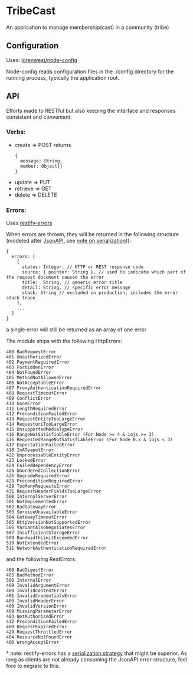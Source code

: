 # TribeCast

An application to manage membership(cast) in a community (tribe)

## Configuration

Uses: [lorenwest/node-config](https://github.com/lorenwest/node-config/wiki/Configuration-Files)

Node-config reads configuration files in the ./config directory for the running process, typically the application root.


## API

Efforts made to RESTful but also keeping the interface and responses consistent and convenient.  

### Verbs:
 * create => POST
   returns
   ```
   {
     message: String,
     member: Object{}
   }
   ```
 * update => PUT
 * retrieve => GET
 * delete => DELETE

### Errors:
  Uses [restify-errors](https://github.com/restify/errors)

  When errors are thrown, they will be returned in the following structure (modeled after [JsonAPI](http://jsonapi.org/examples/), see [note on serialization](.#restify-serialization))):

  ```
  {
    errors: [
      {
        status: Integer, // HTTP or REST response code
        source: { pointer: String }, // used to indicate which part of the request document caused the error
        title:  String, // generic error title
        detail: String, // specific error message
        stack: String // excluded in production, includes the error stack trace
      },
      ...
    ]
  }
  ```
  a single error will still be returned as an array of one error

  The module ships with the following HttpErrors:

    400 BadRequestError
    401 UnauthorizedError
    402 PaymentRequiredError
    403 ForbiddenError
    404 NotFoundError
    405 MethodNotAllowedError
    406 NotAcceptableError
    407 ProxyAuthenticationRequiredError
    408 RequestTimeoutError
    409 ConflictError
    410 GoneError
    411 LengthRequiredError
    412 PreconditionFailedError
    413 RequestEntityTooLargeError
    414 RequesturiTooLargeError
    415 UnsupportedMediaTypeError
    416 RangeNotSatisfiableError (For Node >= 4 & iojs >= 3)
    416 RequestedRangeNotSatisfiableError (For Node 0.x & iojs < 3)
    417 ExpectationFailedError
    418 ImATeapotError
    422 UnprocessableEntityError
    423 LockedError
    424 FailedDependencyError
    425 UnorderedCollectionError
    426 UpgradeRequiredError
    428 PreconditionRequiredError
    429 TooManyRequestsError
    431 RequestHeaderFieldsTooLargeError
    500 InternalServerError
    501 NotImplementedError
    502 BadGatewayError
    503 ServiceUnavailableError
    504 GatewayTimeoutError
    505 HttpVersionNotSupportedError
    506 VariantAlsoNegotiatesError
    507 InsufficientStorageError
    509 BandwidthLimitExceededError
    510 NotExtendedError
    511 NetworkAuthenticationRequiredError

  and the following RestErrors:

    400 BadDigestError
    405 BadMethodError
    500 InternalError
    409 InvalidArgumentError
    400 InvalidContentError
    401 InvalidCredentialsError
    400 InvalidHeaderError
    400 InvalidVersionError
    409 MissingParameterError
    403 NotAuthorizedError
    412 PreconditionFailedError
    400 RequestExpiredError
    429 RequestThrottledError
    404 ResourceNotFoundError
    406 WrongAcceptError

  <a name="restify-serialization">* note: restify-errors</a> has a [serialization strategy](https://github.com/restify/errors#rendering-errors) that might be superior.  As long as clients are not already consuming the JsonAPI error structure, feel free to migrate to this.
